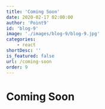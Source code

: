 ```yaml
---
title: 'Coming Soon'
date: 2020-02-17 02:00:00
author: 'Point9'
id: 'blog-9'
image: './images/blog-9/blog-9.jpg'
categories: 
    - react
shortDesc: ''
is_featured: false
url: /coming-soon
order: 9
---
```


<h1>Coming Soon</h1>